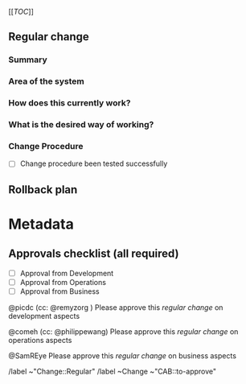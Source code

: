 [[_TOC_]]
## Regular change
<!-- Regular change, to be approved by the CAB before applying. -->

<!-- /confidential -->
<!-- If confidential, explain why -->

### Summary
<!-- Outline the issue being faced, and why this required a change !-->

### Area of the system
<!-- This might only be one part, but may involve multiple sections !-->

### How does this currently work?
<!-- The current process, and any associated business rules !-->

### What is the desired way of working?
<!-- After the change, what should the process be, and what should the business rules be !-->

<!-- Success criteria of change application (when relevant, include how to test) -->

### Change Procedure
- [ ] Change procedure been tested successfully

<!-- Include step by step description -->


## Rollback plan
<!-- Describe how to rollback the change in case the expected change is not working -->


<!-- METADATA for project management, please leave the following lines and edit as needed -->
# Metadata
<!-- PRIORITY: Uncomment /label quick actions as appropriate. The priority and severity assigned may be different to this !-->
<!--High : (This will bring a huge increase in performance/productivity/usability, or is a legislative requirement)-->
<!-- /label ~"Priority::1-High" -->
<!--Medium : (This will bring a good increase in performance/productivity/usability)-->
<!-- /label ~"Priority::2-Medium" -->
<!--Low : (anything else e.g., trivial, minor improvements) -->
<!--  /label ~"Priority::3-Low" -->

## Approvals checklist (all required) 
- [ ] Approval from Development
- [ ] Approval from Operations
- [ ] Approval from Business
<!-- tick the corresponding checkbox [x], you may also add your @user handle at the end of the line -->

<!-- Trigger gitlab todo tasks --> 

@picdc (cc: @remyzorg )    Please approve this _regular change_ on development aspects

@comeh (cc: @philippewang) Please approve this _regular change_ on operations  aspects

@SamREye                   Please approve this _regular change_ on business    aspects

<!-- Quick actions for last approver : -->
<!-- /unlabel ~"CAB::to-approve" -->
<!-- /label ~"CAB::to-perform"   -->

/label ~"Change::Regular" <!-- Regular change, to be approved by the CAB before applying. -->
/label ~Change ~"CAB::to-approve" <!-- labels for gitlab CAB Change issues management -->
<!-- METADATA - end -->
